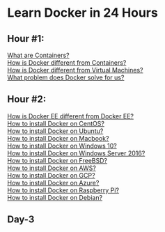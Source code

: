 
# Learn Docker in 24 Hours

## Hour #1:
[What are Containers?](https://github.com/ajeetraina/docker/blob/master/hour1/intro-containers.md)<br>
[ How is Docker different from Containers?]()<br>
[ How is Docker different from Virtual Machines?]()<br>
[ What problem does Docker solve for us?]()<br>


## Hour #2:
[How is Docker EE different from Docker EE?]()<br>
[ How to install Docker on CentOS?]()<br>
[How to install Docker on Ubuntu?]()<br>
[How to install Docker on Macbook?]()<br>
[How to install Docker on Windows 10?]()<br>
[How to install Docker on Windows Server 2016?]()<br>
[How to install Docker on FreeBSD?]()<br>
[How to install Docker on AWS?]()<br>
[How to install Docker on GCP?]()<br>
[How to install Docker on Azure?]()<br>
[How to install Docker on Raspberry Pi?]()<br>
[How to install Docker on Debian?]()<br>

## Day-3












